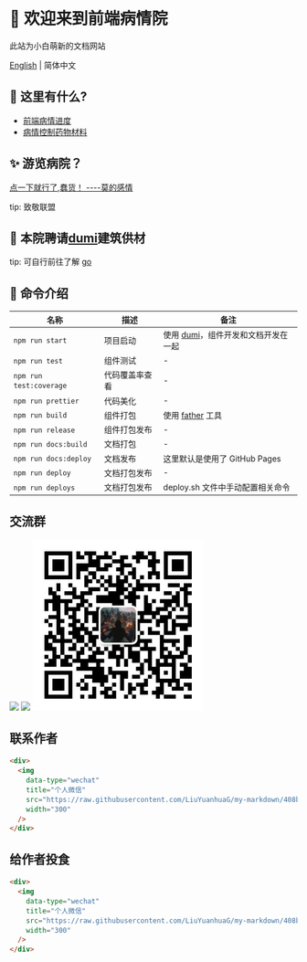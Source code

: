 # 🌟 欢迎来到前端病情院

此站为小白萌新的文档网站

[English](./README.md) | 简体中文

## 🚀 这里有什么?

- [前端病情进度](/docs/guide)
- [病情控制药物材料](components/)

## ✨ 游览病院？

[点一下就行了,蠢货！ ----莫的感情](http://liuyuanhua.site/my-markdown/)

tip: 致敬联盟

## 📒 本院聘请[dumi](https://d.umijs.org/zh-CN/guide)建筑供材

tip: 可自行前往了解 [go](https://d.umijs.org/zh-CN/guide)

## 🤖 命令介绍

| 名称                    | 描述           | 备注                                                                 |
| ----------------------- | -------------- | -------------------------------------------------------------------- |
| `npm run start`         | 项目启动       | 使用 [dumi](https://github.com/umijs/dumi)，组件开发和文档开发在一起 |
| `npm run test`          | 组件测试       | -                                                                    |
| `npm run test:coverage` | 代码覆盖率查看 | -                                                                    |
| `npm run prettier`      | 代码美化       | -                                                                    |
| `npm run build`         | 组件打包       | 使用 [father](https://github.com/umijs/father) 工具                  |
| `npm run release`       | 组件打包发布   | -                                                                    |
| `npm run docs:build`    | 文档打包       | -                                                                    |
| `npm run docs:deploy`   | 文档发布       | 这里默认是使用了 GitHub Pages                                        |
| `npm run deploy`        | 文档打包发布   | -                                                                    |
| `npm run deploys`       | 文档打包发布   | deploy.sh 文件中手动配置相关命令                                     |

## 交流群

<div>
  <img data-type="dingtalk" src="https://gw.alipayobjects.com/zos/bmw-prod/ce3439e7-3bf9-4031-b823-6473439ec9e6/kxkiis4c_w1004_h1346.jpeg" width="300" />
  <img data-type="wechat" src="https://gw.alipayobjects.com/zos/bmw-prod/c18bc2a5-719a-48ca-b225-c79ef88bfb43/k7m10ymd_w1004_h1346.jpeg" width="300" />
  <img data-type="wechat" src="https://raw.githubusercontent.com/LiuYuanhuaG/my-markdown/408bae1293ed0bb71074937ba1695a613f2e2a11/public/img/my_wx.jpg" width="300" />
</div>

## 联系作者

```html
<div>
  <img
    data-type="wechat"
    title="个人微信"
    src="https://raw.githubusercontent.com/LiuYuanhuaG/my-markdown/408bae1293ed0bb71074937ba1695a613f2e2a11/public/img/my_wx.jpg"
    width="300"
  />
</div>
```

## 给作者投食

```html
<div>
  <img
    data-type="wechat"
    title="个人微信"
    src="https://raw.githubusercontent.com/LiuYuanhuaG/my-markdown/408bae1293ed0bb71074937ba1695a613f2e2a11/public/img/toushi.jpg"
    width="300"
  />
</div>
```
